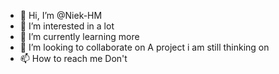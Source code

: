 - 👋 Hi, I’m @Niek-HM
- 👀 I’m interested in a lot
- 🌱 I’m currently learning more
- 💞️ I’m looking to collaborate on A project i am still thinking on
- 📫 How to reach me Don't

<!---
Niek-HM/Niek-HM is a ✨ special ✨ repository because its `README.md` (this file) appears on your GitHub profile.
You can click the Preview link to take a look at your changes.
--->
